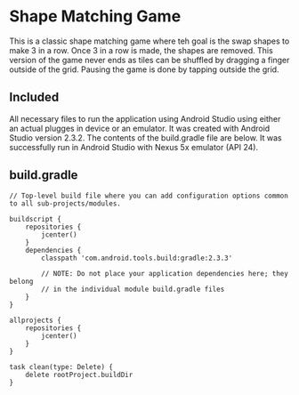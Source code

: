 # Shape Matching Game
This is a classic shape matching game where teh goal is the swap shapes to make 3 in a row.  Once 3 in a row is made, the shapes are removed.  This version of the game never ends as tiles can be shuffled by dragging a finger outside of the grid.  Pausing the game is done by tapping outside the grid.

## Included
All necessary files to run the application using Android Studio using either an actual plugges in device or an emulator.  It was created with Android Studio version 2.3.2. The contents of the build.gradle file are below. It was successfully run in Android Studio with Nexus 5x emulator (API 24).

## build.gradle
```
// Top-level build file where you can add configuration options common to all sub-projects/modules.

buildscript {
    repositories {
        jcenter()
    }
    dependencies {
        classpath 'com.android.tools.build:gradle:2.3.3'

        // NOTE: Do not place your application dependencies here; they belong
        // in the individual module build.gradle files
    }
}

allprojects {
    repositories {
        jcenter()
    }
}

task clean(type: Delete) {
    delete rootProject.buildDir
}

```
